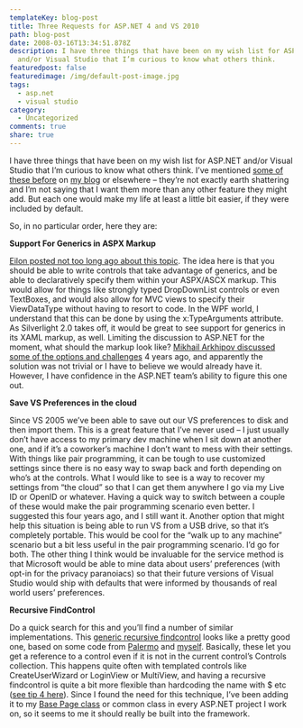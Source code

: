 ```yaml
---
templateKey: blog-post
title: Three Requests for ASP.NET 4 and VS 2010
path: blog-post
date: 2008-03-16T13:34:51.878Z
description: I have three things that have been on my wish list for ASP.NET
  and/or Visual Studio that I’m curious to know what others think.
featuredpost: false
featuredimage: /img/default-post-image.jpg
tags:
  - asp.net
  - visual studio
category:
  - Uncategorized
comments: true
share: true
---
```

<!--StartFragment-->

I have three things that have been on my wish list for ASP.NET and/or Visual Studio that I’m curious to know what others think. I’ve mentioned [some of these before](http://aspadvice.com/blogs/ssmith/archive/2007/12/05/Generic-Web-Controls-and-EnumDropDownList.aspx) on [my blog](http://aspadvice.com/blogs/ssmith/archive/2004/04/02/1802.aspx) or elsewhere – they’re not exactly earth shattering and I’m not saying that I want them more than any other feature they might add. But each one would make my life at least a little bit easier, if they were included by default.

So, in no particular order, here they are:

**Support For Generics in ASPX Markup**

[Eilon posted not too long ago about this topic](http://weblogs.asp.net/leftslipper/archive/2007/12/04/how-to-allow-generic-controls-in-asp-net-pages.aspx). The idea here is that you should be able to write controls that take advantage of generics, and be able to declaratively specify them within your ASPX/ASCX markup. This would allow for things like strongly typed DropDownList controls or even TextBoxes, and would also allow for MVC views to specify their ViewDataType without having to resort to code. In the WPF world, I understand that this can be done by using the x:TypeArguments attribute. As Silverlight 2.0 takes off, it would be great to see support for generics in its XAML markup, as well. Limiting the discussion to ASP.NET for the moment, what should the markup look like? [Mikhail Arkhipov discussed some of the options and challenges](http://blogs.msdn.com/mikhailarkhipov/archive/2004/08/18/216957.aspx) 4 years ago, and apparently the solution was not trivial or I have to believe we would already have it. However, I have confidence in the ASP.NET team’s ability to figure this one out.

**Save VS Preferences in the cloud**

Since VS 2005 we’ve been able to save out our VS preferences to disk and then import them. This is a great feature that I’ve never used – I just usually don’t have access to my primary dev machine when I sit down at another one, and if it’s a coworker’s machine I don’t want to mess with their settings. With things like pair programming, it can be tough to use customized settings since there is no easy way to swap back and forth depending on who’s at the controls. What I would like to see is a way to recover my settings from “the cloud” so that I can get them anywhere I go via my Live ID or OpenID or whatever. Having a quick way to switch between a couple of these would make the pair programming scenario even better. I suggested this four years ago, and I still want it. Another option that might help this situation is being able to run VS from a USB drive, so that it’s completely portable. This would be cool for the “walk up to any machine” scenario but a bit less useful in the pair programming scenario. I’d go for both. The other thing I think would be invaluable for the service method is that Microsoft would be able to mine data about users’ preferences (with opt-in for the privacy paranoiacs) so that their future versions of Visual Studio would ship with defaults that were informed by thousands of real world users’ preferences.

**Recursive FindControl**

Do a quick search for this and you’ll find a number of similar implementations. This [generic recursive findcontrol](http://intrepidnoodle.com/articles/18.aspx) looks like a pretty good one, based on some code from [Palermo](http://weblogs.asp.net/palermo4/archive/2007/04/13/recursive-findcontrol-t.aspx) and [myself](http://aspadvice.com/blogs/ssmith/archive/2006/08/23/Add-Profile-Items-in-CreateUserWizard-and-Recursive-FindControl.aspx). Basically, these let you get a reference to a control even if it is not in the current control’s Controls collection. This happens quite often with templated controls like CreateUserWizard or LoginView or MultiView, and having a recursive findcontrol is quite a bit more flexible than hardcoding the name with $ etc ([see tip 4 here](http://weblogs.asp.net/dwahlin/archive/2007/04/17/simple-asp-net-2-0-tips-and-tricks-that-you-may-or-may-not-have-heard-about.aspx)). Since I found the need for this technique, I’ve been adding it to my [Base Page class](http://aspadvice.com/blogs/ssmith/archive/2006/09/14/Ultimate-ASP.NET-Base-Page-Class.aspx) or common class in every ASP.NET project I work on, so it seems to me it should really be built into the framework.

<!--EndFragment-->